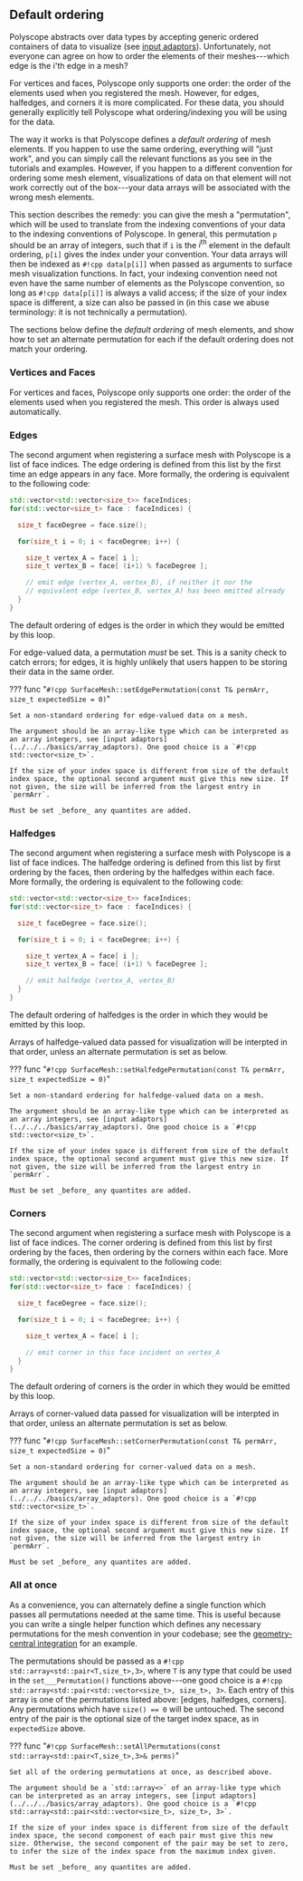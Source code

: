 ## Default ordering

Polyscope abstracts over data types by accepting generic ordered containers of data to visualize (see [input adaptors](../../../basics/array_adaptors)). Unfortunately, not everyone can agree on how to order the elements of their meshes---which edge is the i'th edge in a mesh?

For vertices and faces, Polyscope only supports one order: the order of the elements used when you registered the mesh. However, for edges, halfedges, and corners it is more complicated. For these data, you should generally explicitly tell Polyscope what ordering/indexing you will be using for the data.

The way it works is that Polyscope defines a _default ordering_ of mesh elements. If you happen to use the same ordering, everything will "just work", and you can simply call the relevant functions as you see in the tutorials and examples. However, if you happen to a different convention for ordering some mesh element, visualizations of data on that element will not work correctly out of the box---your data arrays will be associated with the wrong mesh elements.

This section describes the remedy: you can give the mesh a "permutation", which will be used to translate from the indexing conventions of your data to the indexing conventions of Polyscope. In general, this permutation `p` should be an array of integers, such that if `i` is the $i^\textrm{th}$ element in the default ordering, `p[i]` gives the index under your convention. Your data arrays will then be indexed as `#!cpp data[p[i]]` when passed as arguments to surface mesh visualization functions. In fact, your indexing convention need not even have the same number of elements as the Polyscope convention, so long as `#!cpp data[p[i]]` is always a valid access; if the size of your index space is different, a size can also be passed in (in this case we abuse terminology: it is not technically a permutation).

The sections below define the _default ordering_ of mesh elements, and show how to set an alternate permutation for each if the default ordering does not match your ordering.


### Vertices and Faces

For vertices and faces, Polyscope only supports one order: the order of the elements used when you registered the mesh. This order is always used automatically.

### Edges

The second argument when registering a surface mesh with Polyscope is a list of face indices. 
The edge ordering is defined from this list by the first time an edge appears in any face. More formally, the ordering is equivalent to the following code:

```cpp
std::vector<std::vector<size_t>> faceIndices;
for(std::vector<size_t> face : faceIndices) {

  size_t faceDegree = face.size();

  for(size_t i = 0; i < faceDegree; i++) {

    size_t vertex_A = face[ i ];
    size_t vertex_B = face[ (i+1) % faceDegree ];

    // emit edge (vertex_A, vertex_B), if neither it nor the 
    // equivalent edge (vertex_B, vertex_A) has been emitted already
  }
}
```
The default ordering of edges is the order in which they would be emitted by this loop.

For edge-valued data, a permutation _must_ be set. This is a sanity check to catch errors; for edges, it is highly unlikely that users happen to be storing their data in the same order.

??? func "`#!cpp SurfaceMesh::setEdgePermutation(const T& permArr, size_t expectedSize = 0)`"

    Set a non-standard ordering for edge-valued data on a mesh.

    The argument should be an array-like type which can be interpreted as an array integers, see [input adaptors](../../../basics/array_adaptors). One good choice is a `#!cpp std::vector<size_t>`.

    If the size of your index space is different from size of the default index space, the optional second argument must give this new size. If not given, the size will be inferred from the largest entry in `permArr`.

    Must be set _before_ any quantites are added.


### Halfedges

The second argument when registering a surface mesh with Polyscope is a list of face indices.  The halfedge ordering is defined from this list by first ordering by the faces, then ordering by the halfedges within each face.  More formally, the ordering is equivalent to the following code:

```cpp
std::vector<std::vector<size_t>> faceIndices;
for(std::vector<size_t> face : faceIndices) {

  size_t faceDegree = face.size();

  for(size_t i = 0; i < faceDegree; i++) {

    size_t vertex_A = face[ i ];
    size_t vertex_B = face[ (i+1) % faceDegree ];

    // emit halfedge (vertex_A, vertex_B)
  }
}
```
The default ordering of halfedges is the order in which they would be emitted by this loop.

Arrays of halfedge-valued data passed for visualization will be interpted in that order, unless an alternate permutation is set as below.

??? func "`#!cpp SurfaceMesh::setHalfedgePermutation(const T& permArr, size_t expectedSize = 0)`"

    Set a non-standard ordering for halfedge-valued data on a mesh.

    The argument should be an array-like type which can be interpreted as an array integers, see [input adaptors](../../../basics/array_adaptors). One good choice is a `#!cpp std::vector<size_t>`.

    If the size of your index space is different from size of the default index space, the optional second argument must give this new size. If not given, the size will be inferred from the largest entry in `permArr`.

    Must be set _before_ any quantites are added.


### Corners

The second argument when registering a surface mesh with Polyscope is a list of face indices.  The corner ordering is defined from this list by first ordering by the faces, then ordering by the corners within each face.  More formally, the ordering is equivalent to the following code:

```cpp
std::vector<std::vector<size_t>> faceIndices;
for(std::vector<size_t> face : faceIndices) {

  size_t faceDegree = face.size();

  for(size_t i = 0; i < faceDegree; i++) {

    size_t vertex_A = face[ i ];

    // emit corner in this face incident on vertex_A
  }
}
```
The default ordering of corners is the order in which they would be emitted by this loop.

Arrays of corner-valued data passed for visualization will be interpted in that order, unless an alternate permutation is set as below.

??? func "`#!cpp SurfaceMesh::setCornerPermutation(const T& permArr, size_t expectedSize = 0)`"

    Set a non-standard ordering for corner-valued data on a mesh.

    The argument should be an array-like type which can be interpreted as an array integers, see [input adaptors](../../../basics/array_adaptors). One good choice is a `#!cpp std::vector<size_t>`.
    
    If the size of your index space is different from size of the default index space, the optional second argument must give this new size. If not given, the size will be inferred from the largest entry in `permArr`.

    Must be set _before_ any quantites are added.



### All at once

As a convenience, you can alternately define a single function which passes all permutations needed at the same time. This is useful because you can write a single helper function which defines any necessary permutations for the mesh convention in your codebase; see the [geometry-central integration](../../../integrations/geometry_central) for an example.

The permutations should be passed as a `#!cpp std::array<std::pair<T,size_t>,3>`, where `T` is any type that could be used in the `set___Permutation()` functions above---one good choice is a `#!cpp std::array<std::pair<std::vector<size_t>, size_t>, 3>`.  Each entry of this array is one of the permutations listed above: [edges, halfedges, corners].  Any permutations which have `size() == 0` will be untouched. The second entry of the pair is the optional size of the target index space, as in `expectedSize` above.


??? func "`#!cpp SurfaceMesh::setAllPermutations(const std::array<std::pair<T,size_t>,3>& perms)`"

    Set all of the ordering permutations at once, as described above.
    
    The argument should be a `std::array<>` of an array-like type which can be interpreted as an array integers, see [input adaptors](../../../basics/array_adaptors). One good choice is a `#!cpp std::array<std::pair<std::vector<size_t>, size_t>, 3>`.
    
    If the size of your index space is different from size of the default index space, the second component of each pair must give this new size. Otherwise, the second component of the pair may be set to zero, to infer the size of the index space from the maximum index given.
    
    Must be set _before_ any quantites are added.

